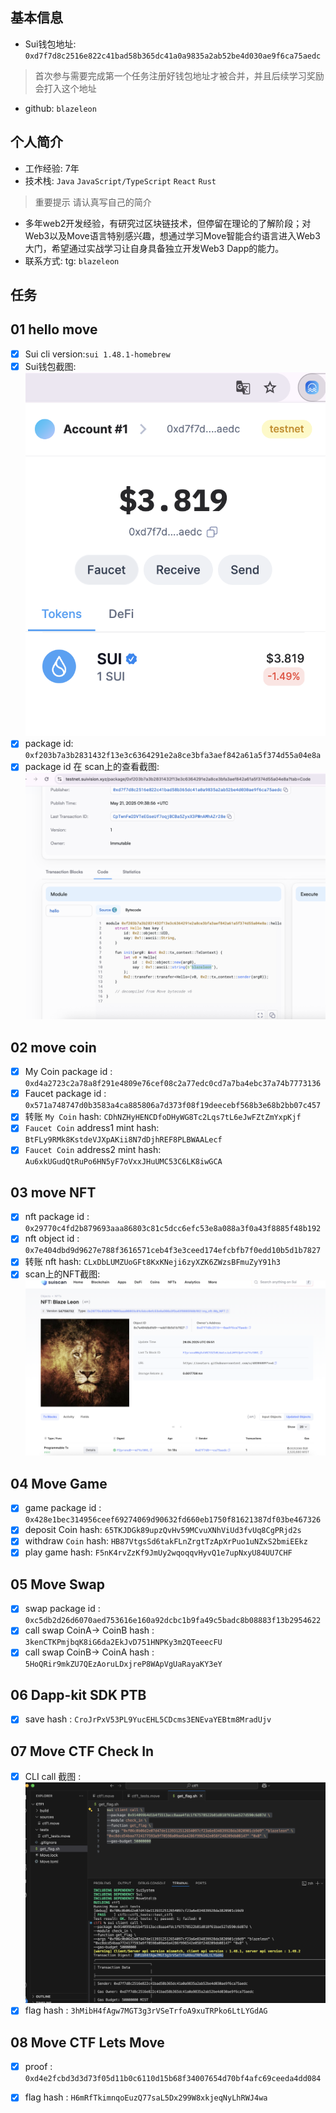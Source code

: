 ## 基本信息
- Sui钱包地址: `0xd7f7d8c2516e822c41bad58b365dc41a0a9835a2ab52be4d030ae9f6ca75aedc`
> 首次参与需要完成第一个任务注册好钱包地址才被合并，并且后续学习奖励会打入这个地址
- github: `blazeleon`

## 个人简介
- 工作经验: 7年
- 技术栈: `Java` `JavaScript/TypeScript` `React` `Rust`
> 重要提示 请认真写自己的简介
- 多年web2开发经验，有研究过区块链技术，但停留在理论的了解阶段；对Web3以及Move语言特别感兴趣，想通过学习Move智能合约语言进入Web3大门，希望通过实战学习让自身具备独立开发Web3 Dapp的能力。
- 联系方式: tg: `blazeleon` 

## 任务

##   01 hello move  
- [x] Sui cli version:`sui 1.48.1-homebrew`
- [x] Sui钱包截图: ![Sui钱包截图](./images/task1-wallet.png)
- [x] package id: `0xf203b7a3b2831432f13e3c6364291e2a8ce3bfa3aef842a61a5f374d55a04e8a`
- [x] package id 在 scan上的查看截图:![Scan截图](./images/task1-scan.png)

##   02 move coin
- [x] My Coin package id : `0xd4a2723c2a78a8f291e4809e76cef08c2a77edc0cd7a7ba4ebc37a74b7773136`
- [x] Faucet package id : `0x571a748747d0b3583a4ca885806a7d373f08f19deecebf568b3e68b2bb07c457`
- [x] 转账 `My Coin` hash: `CDhNZHyHENCDfoDHyWG8Tc2Lqs7tL6eJwFZtZmYxpKjf`
- [x] `Faucet Coin` address1 mint hash: `BtFLy9RMk8KstdeVJXpAKii8N7dDjhREF8PLBWAALecf`
- [x] `Faucet Coin` address2 mint hash: `Au6xkUGudQtRuPo6HN5yF7oVxxJHuUMC53C6LK8iwGCA`

##   03 move NFT
- [x] nft package id : `0x29770c4fd2b879693aaa86803c81c5dcc6efc53e8a088a3f0a43f8885f48b192`
- [x] nft object id : `0x7e404dbd9d9627e788f3616571ceb4f3e3ceed174efcbfb7f0edd10b5d1b7827`
- [x] 转账 nft  hash: `CLxDbLUMZUoGFt8KxKNeji6zyXZK6ZWzsBFmuZyY91h3`
- [x] scan上的NFT截图:![Scan截图](./images/task3-blazeleon-nft.png)

##   04 Move Game
- [x] game package id : `0x428e1bec314956ceef69274069d90632fd660eb1750f81621387df03be467326`
- [x] deposit Coin hash: `65TKJDGk89upzQvHv59MCvuXNhViUd3fvUq8CgPRjd2s`
- [x] withdraw `Coin` hash: `HB87VtgsSd6takFLnZrgtTzApXrPuo1uNZxS2bmiEEkz`
- [x] play game hash: `F5nK4rvZzKf9JmUy2wqoqqvHyvQ1e7upNxyU84UU7CHF`

##   05 Move Swap
- [x] swap package id : `0xc5db2d26d6070aed753616e160a92dcbc1b9fa49c5badc8b08883f13b2954622`
- [x] call swap CoinA-> CoinB  hash : `3kenCTKPmjbqK8iG6da2EkJvD751HNPKy3m2QTeeecFU`
- [x] call swap CoinB-> CoinA  hash : `5HoQRir9mkZU7QEzAoruLDxjreP8WApVgUaRayaKY3eY`

##   06 Dapp-kit SDK PTB
- [x] save hash : `CroJrPxV53PL9YucEHL5CDcms3ENEvaYEBtm8MradUjv`

##   07 Move CTF Check In
- [x] CLI call 截图 : ![截图](./images/task7-cli.png)
- [x] flag hash : `3hMibH4fAgw7MGT3g3rVSeTrfoA9xuTRPko6LtLYGdAG`

##   08 Move CTF Lets Move
- [x] proof : `0xd4e2fcbd3d3d73f05d11b0c6110d15b68f34007654d70bf4afc69ceeda4dd084`
- [x] flag hash : `H6mRfTkimnqoEuzQ77saL5Dx299W8xkjeqNyLhRWJ4wa`

